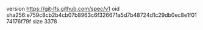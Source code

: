 version https://git-lfs.github.com/spec/v1
oid sha256:e759c8cb2b4cb07b8963c6f326671a5d7b48724d1c29db0ec8e1f0174176f79f
size 3378
